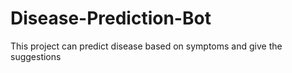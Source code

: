 # Disease-Prediction-Bot
This project can predict disease based on symptoms and give the suggestions 
